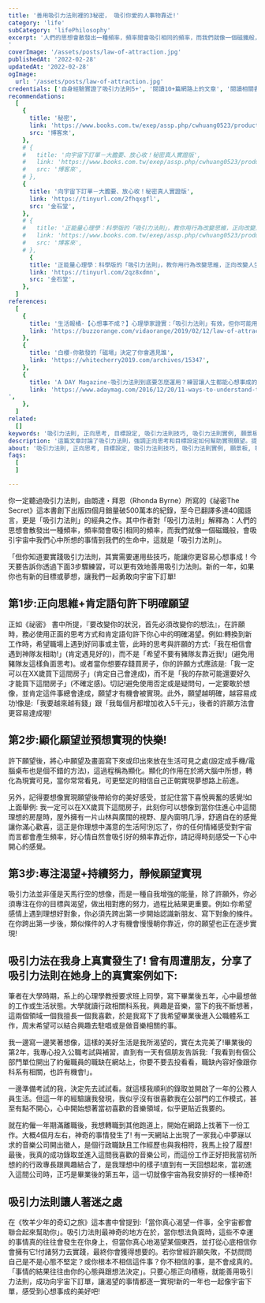 ```yaml
---
title: '善用吸引力法則裡的3秘密， 吸引你愛的人事物靠近!'
category: 'life'
subCategory: 'lifePhilosophy'
excerpt: '人們的思想會散發出一種頻率，頻率間會吸引相同的頻率，而我們就像一個磁鐵般，會吸引宇宙中我們心中所想的事情到我們的生命中，這就是「吸引力法則」。
'
coverImage: '/assets/posts/law-of-attraction.jpg'
publishedAt: '2022-02-28'
updatedAt: '2022-02-28'
ogImage:
  url: '/assets/posts/law-of-attraction.jpg'
credentials: ['自身經驗實證了吸引力法則5+', '閱讀10+篇網路上的文章', '閱讀相關書籍3+']
recommendations:
  [
    {
      title: '秘密',
      link: 'https://www.books.com.tw/exep/assp.php/cwhuang0523/products/0010369914?utm_source=cwhuang0523&utm_medium=ap-books&utm_content=recommend&utm_campaign=ap-202202',
      src: '博客來',
    },
    # {
    #   title: '向宇宙下訂單－大膽要、放心收！秘密真人實證版',
    #   link: 'https://www.books.com.tw/exep/assp.php/cwhuang0523/products/0010417780?utm_source=cwhuang0523&utm_medium=ap-books&utm_content=recommend&utm_campaign=ap-202202',
    #   src: '博客來',
    # },
    {
      title: '向宇宙下訂單－大膽要、放心收！秘密真人實證版',
      link: 'https://tinyurl.com/2fhqxgfl',
      src: '金石堂',
    },
    # {
    #   title: '正能量心理學：科學版的「吸引力法則」，教你用行為改變思維，正向改變人生',
    #   link: 'https://www.books.com.tw/exep/assp.php/cwhuang0523/products/0010797804?utm_source=cwhuang0523&utm_medium=ap-books&utm_content=recommend&utm_campaign=ap-202202',
    #   src: '博客來',
    # },
      {
      title: '正能量心理學：科學版的「吸引力法則」，教你用行為改變思維，正向改變人生',
      link: 'https://tinyurl.com/2qz8xdmn',
      src: '金石堂',
    },
  ]
references:
  [
    {
      title: '生活報橘-【心想事不成？】心理學家證實：「吸引力法則」有效，但你可能用錯方法！',
      link: 'https://buzzorange.com/vidaorange/2019/02/12/law-of-attraction/',
    },
    {
      title: '白櫻-你散發的「磁場」決定了你會遇見誰',
      link: 'https://whitecherry2019.com/archives/15347',
    },
    {
      title: 'A DAY Magazine-吸引力法則到底要怎麼運用？練習讓人生都能心想事成的11個心法',
      link: 'https://www.adaymag.com/2016/12/20/11-ways-to-understand-the-law-of-attraction.html
',
    },
  ]
related:
  []
keywords: '吸引力法則, 正向思考, 目標設定, 吸引力法則技巧, 吸引力法則實例, 願景板, 吸引力法則書籍, 吸引力法則練習, 生活改變, 成功心態'
description: '這篇文章討論了吸引力法則，強調正向思考和目標設定如何幫助實現願望。提供了使用願景板等技巧，並介紹了相關書籍和實例。文章旨在通過採用成功心態來激發個人成長和自我提升。'
about: '吸引力法則, 正向思考, 目標設定, 吸引力法則技巧, 吸引力法則實例, 願景板, 吸引力法則書籍, 吸引力法則練習, 生活改變, 成功心態'
faqs:
  [
  ]

---
```


你一定聽過吸引力法則，由朗達・拜恩（Rhonda Byrne）所寫的《祕密The Secret》這本書創下出版四個月銷量破500萬本的紀錄，至今已翻譯多達40國語言，更是「吸引力法則」的經典之作。其中作者對「吸引力法則」解釋為：人們的思想會散發出一種頻率，頻率間會吸引相同的頻率，而我們就像一個磁鐵般，會吸引宇宙中我們心中所想的事情到我們的生命中，這就是「吸引力法則」。

「但你知道要實踐吸引力法則，其實需要運用些技巧，能讓你更容易心想事成！今天要告訴你透過下面3步驟練習，可以更有效地善用吸引力法則。新的一年，如果你也有新的目標或夢想，讓我們一起勇敢向宇宙下訂單!

## 第1步:正向思維+肯定語句許下明確願望

正如《祕密》 書中所提，『要改變你的狀況，首先必須改變你的想法』，在許願時，務必使用正面的思考方式和肯定語句許下你心中的明確渴望。例如:轉換到新工作時，希望職場上遇到好同事或主管，此時的思考與許願的方式:「我在相信會遇到神隊友相助!」(肯定遇見好的)，而不是「希望不要有豬隊友靠近我!」(避免用豬隊友這樣負面思考)。或者當你想要存錢買房子，你的許願方式應該是:「我一定可以在XX歲買下這間房子」(肯定自己會達成)，而不是「我的存款可能還要好久才能買下這間房子」(不確定感)。切記!避免使用否定或是疑問句，一定要敢於想像，並肯定這件事總會達成，願望才有機會被實現。此外，願望越明確，越容易成功!像是:「我要越來越有錢」跟「我每個月都增加收入5千元」，後者的許願方法會更容易達成喔!

## 第2步:顯化願望並預想實現的快樂!

許下願望後，將心中願望及畫面寫下來或印出來放在生活可見之處(設定成手機/電腦桌布也是個不錯的方法)，這過程稱為顯化。顯化的作用在於將大腦中所想，轉化為現實可見，當你常常看見，可更堅定的相信自己正朝實現夢想路上前進。

另外，記得要想像實現願望後帶給你的美好感受，並記住當下喜悅興奮的感覺!如上面舉例: 我一定可以在XX歲買下這間房子，此刻你可以想像到當你住進心中這間理想的房屋時，屋外擁有一片山林與廣闊的視野、屋內窗明几淨，舒適自在的感覺讓你滿心歡喜，這正是你理想中滿意的生活阿!別忘了，你的任何情緒感受對宇宙而言都會產生頻率，好心情自然會吸引好的頻率靠近你，請記得時刻感受一下心中開心的感覺。

## 第3步:專注渴望+持續努力，靜候願望實現

吸引力法並非僅是天馬行空的想像，而是一種自我增強的能量，除了許願外，你必須專注在你的目標與渴望，做出相對應的努力，過程比結果更重要。例如:你希望感情上遇到理想好對象，你必須先跨出第一步開始認識新朋友、寫下對象的條件。在你跨出第一步後，類似條件的人才有機會慢慢朝你靠近，你的願望也正在逐步實現!

## 吸引力法在我身上真實發生了! 曾有周遭朋友，分享了吸引力法則在她身上的真實案例如下:

筆者在大學時期，系上的心理學教授要求班上同學，寫下畢業後五年，心中最想做的工作或生活狀態。大學就讀行政相關科系我，興趣是音樂，當下的我不斷想著，這兩個領域一個我擅長一個我喜歡，於是我寫下了我希望畢業後進入公職體系工作，周末希望可以結合興趣去駐唱或是做音樂相關的事。

我一邊寫一邊笑著想像，這樣的美好生活是我所渴望的，實在太完美了!畢業後的第2年，我專心投入公職考試與補習，直到有一天有個朋友告訴我:「我看到有個公部門單位開出了約僱職員的職缺在網站上，你要不要去投看看，職缺內容好像跟你科系有相關，也許有機會!」。

一邊準備考試的我，決定先去試試看。就這樣我順利的錄取並開啟了一年的公務人員生活。但這一年的經驗讓我發現，我似乎沒有很喜歡我在公部門的工作模式，甚至有點不開心，心中開始想著當初喜歡的音樂領域，似乎更貼近我要的。

就在約僱一年期滿離職後，我想轉職到其他跑道上，開始在網路上找著下一份工作。大概4個月左右，神奇的事情發生了! 有一天網站上出現了一家我心中夢寐以求的音樂公司開出徵人，是個行政職缺且工作經歷也與我相符，我馬上投了履歷!最後，我真的成功錄取並進入這間我喜歡的音樂公司，而這份工作正好把我當初所想的的行政專長跟興趣結合了，是我理想中的樣子!直到有一天回想起來，當初進入這間公司時，正巧是畢業後的第五年，這一切就像宇宙為我安排好的一樣神奇!

## 吸引力法則讓人著迷之處

在《牧羊少年的奇幻之旅》這本書中曾提到:「當你真心渴望一件事，全宇宙都會聯合起來幫助你」。吸引力法則最神奇的地方在於，當你想法負面時，這些不幸運的事情真的往往會發生在你身上，但當你真心地渴望某個東西，並打從心底相信你會擁有它!付諸努力去實踐，最終你會獲得想要的。若你曾經許願失敗，不妨問問自己是不是心態不堅定？或你根本不相信這件事？你不相信的事，是不會成真的。「事情的結果往往由你的心態與跟想法決定」。只要心態正向積極，就能善用吸引力法則，成功向宇宙下訂單，讓渴望的事情都逐一實現!新的一年也一起像宇宙下單，感受到心想事成的美好吧!
